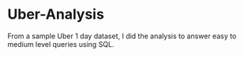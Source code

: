 # Uber-Analysis
From a sample Uber 1 day dataset, I did the analysis to answer easy to medium level queries using SQL.
